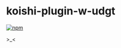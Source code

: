 # koishi-plugin-w-udgt

[![npm](https://img.shields.io/npm/v/koishi-plugin-w-udgt?style=flat-square)](https://www.npmjs.com/package/koishi-plugin-w-udgt)

\>\_\<
